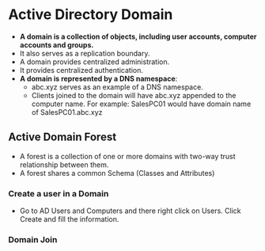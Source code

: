 # Active Directory Domain
- **A domain is a collection of objects, including user accounts, computer accounts and groups.**
- It also serves as a replication boundary.
- A domain provides centralized administration.
- It provides centralized authentication.
- **A domain is represented by a DNS namespace**:
  -  abc.xyz serves as an example of a DNS namespace.
  -  Clients joined to the domain will have abc.xyz appended to the computer name. For example: SalesPC01 would have domain name of SalesPC01.abc.xyz
    
## Active Domain Forest
- A forest is a collection of one or more domains with two-way trust relationship between them.
- A forest shares a common Schema (Classes and Attributes)

### Create a user in a Domain
- Go to AD Users and Computers and there right click on Users. Click Create and fill the information.

### Domain Join
